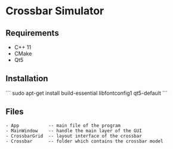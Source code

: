 # Crossbar Simulator

## Requirements

- C++ 11
- CMake
- Qt5

## Installation

´´´
sudo apt-get install build-essential libfontconfig1 qt5-default
´´´

## Files

```
- App           -- main file of the program
- MainWindow    -- handle the main layer of the GUI
- CrossbarGrid  -- layout interface of the crossbar
- Crossbar      -- folder which contains the crossbar model
```
